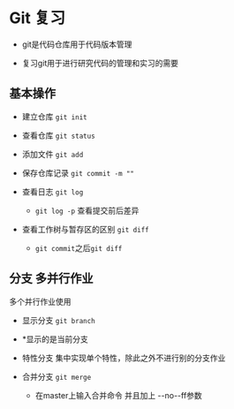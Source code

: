 # Git 复习

- git是代码仓库用于代码版本管理

- 复习git用于进行研究代码的管理和实习的需要

## 基本操作

- 建立仓库 `git init`

- 查看仓库 `git status`

- 添加文件 `git add`

- 保存仓库记录 `git commit -m ""`

- 查看日志 `git log`

  - `git log -p` 查看提交前后差异

- 查看工作树与暂存区的区别 `git diff`

  - `git commit`之后`git diff`

## 分支 多并行作业

多个并行作业使用

- 显示分支 `git branch`

- *显示的是当前分支

- 特性分支 集中实现单个特性，除此之外不进行别的分支作业

- 合并分支 `git merge`

  - 在master上输入合并命令 并且加上 --no--ff参数
